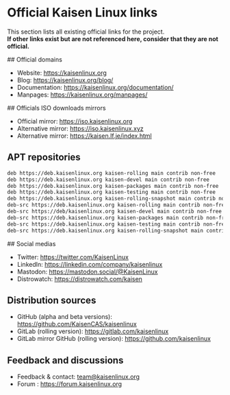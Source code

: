 # Official Kaisen Linux links

This section lists all existing official links for the project.    
**If other links exist but are not referenced here, consider that they are not official.**

## Official domains

- Website: https://kaisenlinux.org  
- Blog: https://kaisenlinux.org/blog/  
- Documentation: https://kaisenlinux.org/documentation/  
- Manpages: https://kaisenlinux.org/manpages/  

## Officials ISO downloads mirrors

- Official mirror: https://iso.kaisenlinux.org
- Alternative mirror: https://iso.kaisenlinux.xyz
- Alternative mirror: https://kaisen.lf.je/index.html

## APT repositories

```bash
deb https://deb.kaisenlinux.org kaisen-rolling main contrib non-free
deb https://deb.kaisenlinux.org kaisen-devel main contrib non-free
deb https://deb.kaisenlinux.org kaisen-packages main contrib non-free
deb https://deb.kaisenlinux.org kaisen-testing main contrib non-free
deb https://deb.kaisenlinux.org kaisen-rolling-snapshot main contrib non-free
deb-src https://deb.kaisenlinux.org kaisen-rolling main contrib non-free
deb-src https://deb/kaisenlinux.org kaisen-devel main contrib non-free
deb-src https://deb.kaisenlinux.org kaisen-packages main contrib non-free
deb-src https://deb.kaisenlinux.org kaisen-testing main contrib non-free
deb-src https://deb.kaisenlinux.org kaisen-rolling-snapshot main contrib non-free
```

## Social medias

- Twitter: https://twitter.com/KaisenLinux
- LinkedIn: https://linkedin.com/company/kaisenlinux
- Mastodon: https://mastodon.social/@KaisenLinux
- Distrowatch: https://distrowatch.com/kaisen

## Distribution sources

- GitHub (alpha and beta versions): https://github.com/KaisenCAS/kaisenlinux
- GitLab (rolling version): https://gitlab.com/kaisenlinux
- GitLab mirror GitHub (rolling version): https://github.com/kaisenlinux

## Feedback and discussions

- Feedback & contact: team@kaisenlinux.org
- Forum : https://forum.kaisenlinux.org
